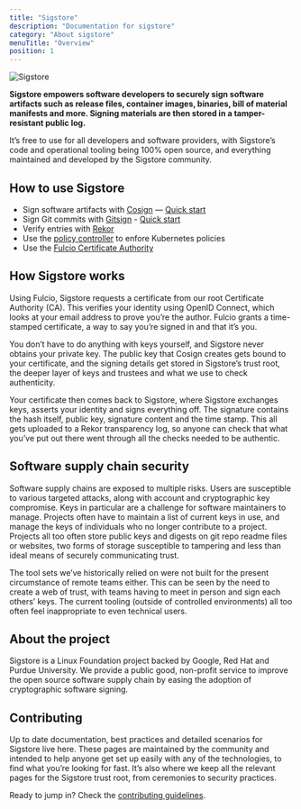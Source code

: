```yaml
---
title: "Sigstore"
description: "Documentation for sigstore"
category: "About sigstore"
menuTitle: "Overview"
position: 1
---
```


![Sigstore](/sigstore-logo_horizontal-color.svg)

**Sigstore empowers software developers to securely sign software artifacts such as release files, container images, binaries, bill of material manifests and more. Signing materials are then stored in a tamper-resistant public log.**

It’s free to use for all developers and software providers, with Sigstore’s code and operational tooling being 100% open source, and everything maintained and developed by the Sigstore community.

## How to use Sigstore

* Sign software artifacts with [Cosign](/cosign/overview/) — [Quick start](/cosign/overview/#quick-start)
* Sign Git commits with [Gitsign](/gitsign/overview/) - [Quick start](/gitsign/overview/#quick-start)
* Verify entries with [Rekor](/rekor/CLI/#verify-proof-of-entry)
* Use the [policy controller](/policy-controller/overview/) to enfore Kubernetes policies
* Use the [Fulcio Certificate Authority](/fulcio/overview/)

## How Sigstore works

Using Fulcio, Sigstore requests a certificate from our root Certificate Authority (CA). This verifies your identity using OpenID Connect, which looks at your email address to prove you’re the author. Fulcio grants a time-stamped certificate, a way to say you’re signed in and that it’s you.

You don’t have to do anything with keys yourself, and Sigstore never obtains your private key. The public key that Cosign creates gets bound to your certificate, and the signing details get stored in Sigstore’s trust root, the deeper layer of keys and trustees and what we use to check authenticity.

Your certificate then comes back to Sigstore, where Sigstore exchanges keys, asserts your identity and signs everything off. The signature contains the hash itself, public key, signature content and the time stamp. This all gets uploaded to a Rekor transparency log, so anyone can check that what you’ve put out there went through all the checks needed to be authentic.

## Software supply chain security

Software supply chains are exposed to multiple risks. Users are susceptible to various targeted attacks, along with account and cryptographic key compromise. Keys in particular are a challenge for software maintainers to manage. Projects often have to maintain a list of current keys in use, and manage the keys of individuals who no longer contribute to a project. Projects all too often store public keys and digests on git repo readme files or websites, two forms of storage susceptible to tampering and less than ideal means of securely communicating trust.

The tool sets we’ve historically relied on were not built for the present circumstance of remote teams either. This can be seen by the need to create a web of trust, with teams having to meet in person and sign each others’ keys. The current tooling (outside of controlled environments) all too often feel inappropriate to even technical users.

## About the project

Sigstore is a Linux Foundation project backed by Google, Red Hat and Purdue University. We provide a public good, non-profit service to improve the open source software supply chain by easing the adoption of cryptographic software signing.

## Contributing

Up to date documentation, best practices and detailed scenarios for Sigstore live here. These pages are maintained by the community and intended to help anyone get set up easily with any of the technologies, to find what you’re looking for fast. It’s also where we keep all the relevant pages for the Sigstore trust root, from ceremonies to security practices.

Ready to jump in? Check the [contributing guidelines](/contributing/).
